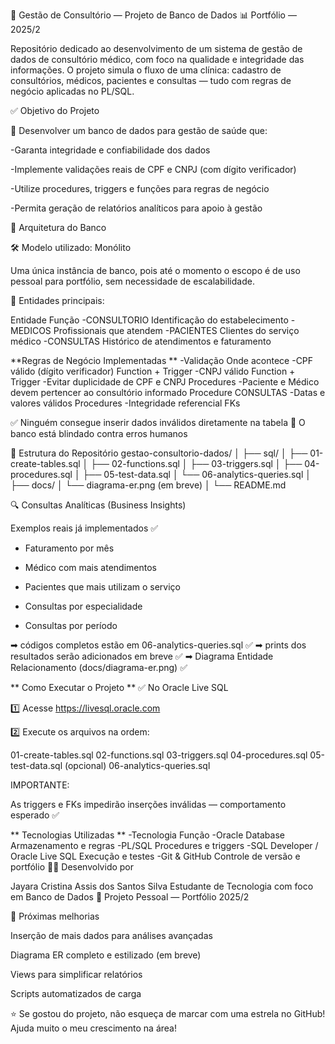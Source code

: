 🏥 Gestão de Consultório — Projeto de Banco de Dados
📊 Portfólio — 2025/2

Repositório dedicado ao desenvolvimento de um sistema de gestão de dados de consultório médico, com foco na qualidade e integridade das informações.
O projeto simula o fluxo de uma clínica: cadastro de consultórios, médicos, pacientes e consultas — tudo com regras de negócio aplicadas no PL/SQL.

✅ Objetivo do Projeto

📌 Desenvolver um banco de dados para gestão de saúde que:

-Garanta integridade e confiabilidade dos dados

-Implemente validações reais de CPF e CNPJ (com dígito verificador)

-Utilize procedures, triggers e funções para regras de negócio

-Permita geração de relatórios analíticos para apoio à gestão

🧱 Arquitetura do Banco

🛠 Modelo utilizado: Monólito

Uma única instância de banco, pois até o momento o escopo é de uso pessoal para portfólio, sem necessidade de escalabilidade.

📌 Entidades principais:

Entidade	Função
-CONSULTORIO	Identificação do estabelecimento
-MEDICOS	Profissionais que atendem
-PACIENTES	Clientes do serviço médico
-CONSULTAS	Histórico de atendimentos e faturamento

**Regras de Negócio Implementadas **
-Validação	Onde acontece
-CPF válido (dígito verificador)	Function + Trigger
-CNPJ válido	Function + Trigger
-Evitar duplicidade de CPF e CNPJ	Procedures
-Paciente e Médico devem pertencer ao consultório informado	Procedure CONSULTAS
-Datas e valores válidos	Procedures
-Integridade referencial	FKs

✅ Ninguém consegue inserir dados inválidos diretamente na tabela
🔐 O banco está blindado contra erros humanos

📂 Estrutura do Repositório
gestao-consultorio-dados/
│
├── sql/
│   ├── 01-create-tables.sql
│   ├── 02-functions.sql
│   ├── 03-triggers.sql
│   ├── 04-procedures.sql
│   ├── 05-test-data.sql
│   └── 06-analytics-queries.sql
│
├── docs/
│   └── diagrama-er.png (em breve)
│
└── README.md

🔍 Consultas Analíticas (Business Insights)

Exemplos reais já implementados ✅

- Faturamento por mês

- Médico com mais atendimentos

- Pacientes que mais utilizam o serviço

- Consultas por especialidade

- Consultas por período

➡ códigos completos estão em 06-analytics-queries.sql ✅
➡ prints dos resultados serão adicionados em breve ✅
➡ Diagrama Entidade Relacionamento (docs/diagrama-er.png) ✅

** Como Executar o Projeto **
✅ No Oracle Live SQL

1️⃣ Acesse https://livesql.oracle.com

2️⃣ Execute os arquivos na ordem:

01-create-tables.sql
02-functions.sql
03-triggers.sql
04-procedures.sql
05-test-data.sql (opcional)
06-analytics-queries.sql


IMPORTANTE:

As triggers e FKs impedirão inserções inválidas — comportamento esperado ✅

** Tecnologias Utilizadas **
-Tecnologia	Função
-Oracle Database	Armazenamento e regras
-PL/SQL	Procedures e triggers
-SQL Developer / Oracle Live SQL	Execução e testes
-Git & GitHub	Controle de versão e portfólio
👩‍💻 Desenvolvido por

Jayara Cristina Assis dos Santos Silva
Estudante de Tecnologia com foco em Banco de Dados
📆 Projeto Pessoal — Portfólio 2025/2

🚀 Próximas melhorias

Inserção de mais dados para análises avançadas

Diagrama ER completo e estilizado (em breve)

Views para simplificar relatórios

Scripts automatizados de carga

⭐ Se gostou do projeto, não esqueça de marcar com uma estrela no GitHub!
Ajuda muito o meu crescimento na área! 

